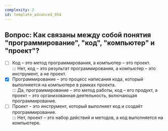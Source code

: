 ```yaml
---
complexity: 2
id: template_advanced_054
---
```

## Вопрос: Как связаны между собой понятия "программирование", "код", "компьютер" и "проект"?

- [ ] Код – это метод программирования, а компьютер – это проект.  
  ::: Нет, код – это результат программирования, а компьютер – это инструмент, а не проект.  
- [x] Программирование – это процесс написания кода, который выполняется на компьютере в рамках проекта.  
  ::: Да, программирование – это метод работы, код – его продукт, а проект – это организованная деятельность, включающая программирование.  
- [ ] Проект – это инструмент, который выполняет код и создаёт программирование.  
  ::: Нет, проект – это набор действий и методов, а код выполняется на компьютере.